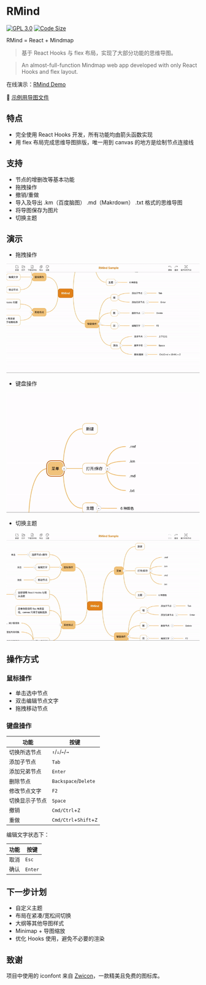 # RMind

<a href="https://github.com/Mongkii/RMind"><img src="https://img.shields.io/github/license/Mongkii/Rmind.svg" alt="GPL 3.0"/></a>
<a href="https://github.com/Mongkii/RMind"><img src="https://img.shields.io/github/languages/code-size/Mongkii/RMind.svg" alt="Code Size" /></a>

RMind = React + Mindmap

> 基于 React Hooks 与 flex 布局，实现了大部分功能的思维导图。

> An almost-full-function Mindmap web app developed with only React Hooks and flex layout.

在线演示：[RMind Demo](https://mongkii.github.io/RMind/)

📄 <a href="./docs/sample.rmf">示例用导图文件</a>

## 特点
- 完全使用 React Hooks 开发，所有功能均由箭头函数实现
- 用 flex 布局完成思维导图排版，唯一用到 canvas 的地方是绘制节点连接线

## 支持
- 节点的增删改等基本功能
- 拖拽操作
- 撤销/重做
- 导入及导出 .km（百度脑图） .md（Makrdown） .txt 格式的思维导图
- 将导图保存为图片
- 切换主题

## 演示

- 拖拽操作

![](./docs/img/drag.gif)

- 键盘操作

![](./docs/img/keydown.gif)

- 切换主题

![](./docs/img/theme.gif)

## 操作方式
### 鼠标操作
  - 单击选中节点
  - 双击编辑节点文字
  - 拖拽移动节点

### 键盘操作

|功能|按键|
|----|----|
|切换所选节点|`↑`/`↓`/`←`/`→`|
|添加子节点|`Tab`|
|添加兄弟节点|`Enter`|
|删除节点|`Backspace`/`Delete`|
|修改节点文字|`F2`|
|切换显示子节点|`Space`|
|撤销|`Cmd/Ctrl`+`Z`|
|重做|`Cmd/Ctrl`+`Shift`+`Z`|

编辑文字状态下：

|功能|按键|
|----|----|
|取消|`Esc`|
|确认|`Enter`|

## 下一步计划

- 自定义主题
- 布局在紧凑/宽松间切换
- 大纲等其他导图样式
- Minimap + 导图缩放
- 优化 Hooks 使用，避免不必要的渲染

## 致谢

项目中使用的 iconfont 来自 [Zwicon](https://zwicon.com)，一款精美且免费的图标库。